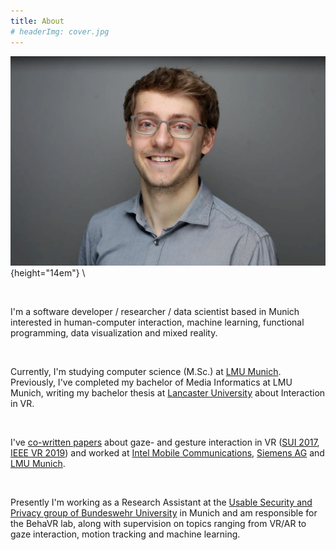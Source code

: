 ```yaml
---
title: About
# headerImg: cover.jpg
---
```


![portrait](../static/img/portrait.JPG){height="14em"} \

&nbsp;

I'm a software developer / researcher / data scientist based in Munich interested in human-computer interaction, machine learning, functional programming, data visualization and mixed reality.  

&nbsp;

Currently, I'm studying computer science (M.Sc.) at [LMU Munich](https://www.en.uni-muenchen.de/index.html). Previously, I've completed my bachelor of Media Informatics at LMU Munich, writing my bachelor thesis at [Lancaster University](https://www.lancaster.ac.uk/) about Interaction in VR.  

&nbsp;

I've [co-written papers](https://scholar.google.de/citations?user=ZHmZq24AAAAJ&hl=en) about gaze- and gesture interaction in VR ([SUI 2017](https://dl.acm.org/citation.cfm?id=3132180), [IEEE VR 2019](http://ieeevr.org/2019/program/papers.html)) and worked at [Intel Mobile Communications](https://www.intel.com/content/www/us/en/wireless-network/5g-technology-overview.html), [Siemens AG](https://www.plm.automation.siemens.com/global/en/products/collaboration/mbse-model-based-systems-engineering.html) and [LMU Munich](https://www.medien.ifi.lmu.de/).  

&nbsp;

Presently I'm working as a Research Assistant at the [Usable Security and Privacy group of Bundeswehr University](https://www.unibw.de/usable-security-and-privacy/) in Munich and am responsible for the BehaVR lab, along with supervision on topics ranging from VR/AR to gaze interaction, motion tracking and machine learning.  

&nbsp;
